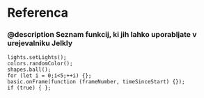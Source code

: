 # Referenca

### @description Seznam funkcij, ki jih lahko uporabljate v urejevalniku Jelkly

```namespaces
lights.setLights();
colors.randomColor();
shapes.ball();
for (let i = 0;i<5;++i) {};
basic.onFrame(function (frameNumber, timeSinceStart) {});
if (true) {	};
```
